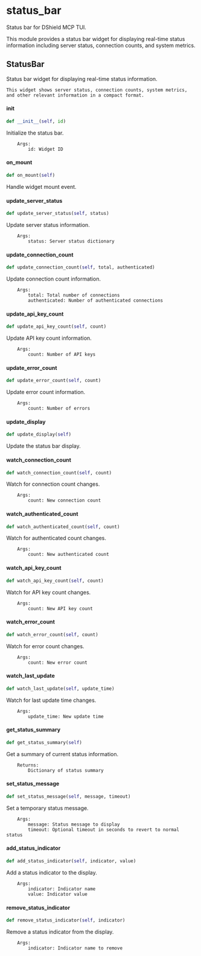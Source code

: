 # status_bar

Status bar for DShield MCP TUI.

This module provides a status bar widget for displaying real-time status
information including server status, connection counts, and system metrics.

## StatusBar

Status bar widget for displaying real-time status information.

    This widget shows server status, connection counts, system metrics,
    and other relevant information in a compact format.

#### __init__

```python
def __init__(self, id)
```

Initialize the status bar.

        Args:
            id: Widget ID

#### on_mount

```python
def on_mount(self)
```

Handle widget mount event.

#### update_server_status

```python
def update_server_status(self, status)
```

Update server status information.

        Args:
            status: Server status dictionary

#### update_connection_count

```python
def update_connection_count(self, total, authenticated)
```

Update connection count information.

        Args:
            total: Total number of connections
            authenticated: Number of authenticated connections

#### update_api_key_count

```python
def update_api_key_count(self, count)
```

Update API key count information.

        Args:
            count: Number of API keys

#### update_error_count

```python
def update_error_count(self, count)
```

Update error count information.

        Args:
            count: Number of errors

#### update_display

```python
def update_display(self)
```

Update the status bar display.

#### watch_connection_count

```python
def watch_connection_count(self, count)
```

Watch for connection count changes.

        Args:
            count: New connection count

#### watch_authenticated_count

```python
def watch_authenticated_count(self, count)
```

Watch for authenticated count changes.

        Args:
            count: New authenticated count

#### watch_api_key_count

```python
def watch_api_key_count(self, count)
```

Watch for API key count changes.

        Args:
            count: New API key count

#### watch_error_count

```python
def watch_error_count(self, count)
```

Watch for error count changes.

        Args:
            count: New error count

#### watch_last_update

```python
def watch_last_update(self, update_time)
```

Watch for last update time changes.

        Args:
            update_time: New update time

#### get_status_summary

```python
def get_status_summary(self)
```

Get a summary of current status information.

        Returns:
            Dictionary of status summary

#### set_status_message

```python
def set_status_message(self, message, timeout)
```

Set a temporary status message.

        Args:
            message: Status message to display
            timeout: Optional timeout in seconds to revert to normal status

#### add_status_indicator

```python
def add_status_indicator(self, indicator, value)
```

Add a status indicator to the display.

        Args:
            indicator: Indicator name
            value: Indicator value

#### remove_status_indicator

```python
def remove_status_indicator(self, indicator)
```

Remove a status indicator from the display.

        Args:
            indicator: Indicator name to remove
